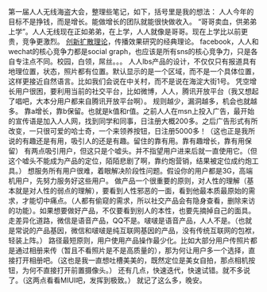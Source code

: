 第一届人人无线海盗大会，整理些笔记，如下，括号里是我的想法：
人人今年的目标不是挣钱，而是增长。能做增长的团队就能很快做收入。
“哥哥卖血，供弟弟上学”。人人无线现在正如弟弟，在上学，人人就像是哥哥。现在上学比以前更贵，竞争更激烈。
<a href="http://baike.baidu.com/view/1366343.htm" target="_blank">创新扩散理论</a>，传播效果研究的经典理论。
facebook，人人和wechat的核心竞争力都是social graph，也应该是所有sns的核心竞争力，只是各自专注点不同。校园，白领，屌丝。。。
人人lbs产品的设计，不仅仅只有报道具有地理位置，状态，照片都有位置。默认显示的是一个区域，而不是一个具体位置，这样更接近自然语言。比如我们会说在中关村，而不是说在海淀大街1号。
凭空增长用户很困，要利用当前的社交平台，比如微博，人人，腾讯开放平台（我又想起了唱吧，大本分用户都来自腾讯开放平台啊）。
规则越少，漏洞越多，机会也就越多。
靠a增长，靠b保留。也就是k值和r值。之前人人在msn上投入广告，最开始的宣传语是加入人人网，找到同学和同事，日注册大概200多。之后广告形式有所改变，一只很可爱的哈士奇，一个来领养按钮，日注册5000多！（这也正是我所说的有趣还是有用，吸引人的还是有趣。留住的靠有用。靠有趣增长，靠有用保留）
有两点吸引用户，但这只是个嘘头。并不指望用户进来后就一直使用它。（但这个嘘头不能成为产品的定位，陌陌悲剧了啊，靠约炮营销，结果被定位成约炮工具。）
想服务所有用户很难，着眼解决阶段性问题。假设你的用户都是3G，高端机用户，先努力服务好这些用户。
做产品一个很重要的原则，对人性的理解（基本就是对人性的弱点的理解），要看到人性邪恶的一面，看到他最本质最原始的需求，才能切中痛点。（人都有偷窥的需求，所以社交产品会有隐身查看，删除来访的功能）。如果想要做好产品，不仅要看到别人的本性，也要先摘掉自己的面具。
走差异化道路，微信是语音产品，QQ不是。啵啵是语音产品，人人不是。（也就是常说的产品基因，微信和啵啵是纯互联网基因的产品，没有传统互联网的包袱，轻装上阵。）
路径最短原则，用户使用产品操作最少化。比如大部分用户传照片都是通过相册来传（暂且不看照片是不是高质量的），那为何让用户多一个选择，直接打开相册吧。（这也是我一直想吐槽美美的，既然定位是美女自拍，那点相机按钮，为何不直接打开前置摄像头。）
还有几点，快速迭代，快速试错。就不多说了。（这两点看看MIUI吧，发挥到极致。）
就记了这么多，晚安。